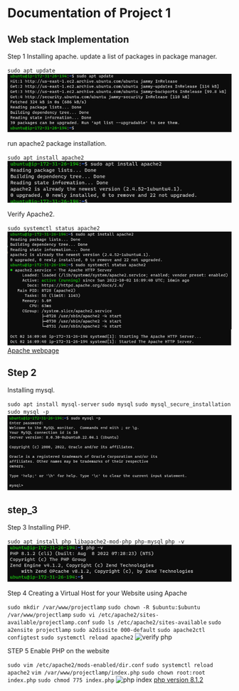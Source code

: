 # Documentation of Project 1
## Web stack Implementation 
Step 1 Installing apache.
update a list of packages in package manager.

`sudo apt update`
![Sudo Update](./Images/sudo_apt_update.png)

run apache2 package installation.

`sudo apt install apache2`
![install apache2](./Images/install_apache2.png)

Verify Apache2.

`sudo systemctl status apache2`
![Verify apache2](./images/Verify_apache2.png)
[Apache webpage](http://3.91.233.98/)

## Step 2
Installing mysql.

`sudo apt install mysql-server`
`sudo mysql`
`sudo mysql_secure_installation`
`sudo mysql -p`
![mysql verify](./images/mysql_verify_page.png)

## step_3

Step 3 Installing PHP.

`sudo apt install php libapache2-mod-php php-mysql`
`php -v`
![confirm php](./images/confirm_php.png)



Step 4 Creating a Virtual Host for your Website using Apache

`sudo mkdir /var/www/projectlamp`
`sudo chown -R $ubuntu:$ubuntu /var/www/projectlamp`
`sudo vi /etc/apache2/sites-available/projectlamp.conf`
`sudo ls /etc/apache2/sites-available`
`sudo a2ensite projectlamp`
`sudo a2dissite 000-default`
`sudo apache2ctl configtest`
`sudo systemctl reload apache2`
![verify php](./images/browse_php_tested)

STEP 5 Enable PHP on the website

`sudo vim /etc/apache2/mods-enabled/dir.conf`
`sudo systemctl reload apache2`
`vim /var/www/projectlamp/index.php`
`sudo chown root:root index.php`
`sudo chmod 775 index.php`
![php index](./image/php_index_server.png)
[php version 8.1.2](http://3.91.233.98)
